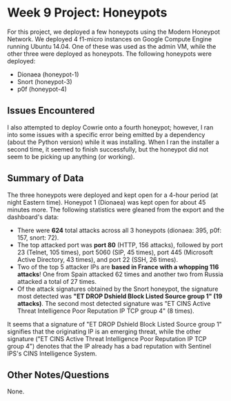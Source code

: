 # Week 9 Project: Honeypots

For this project, we deployed a few honeypots using the Modern Honeypot Network. We deployed 4 f1-micro instances on Google Compute Engine running Ubuntu 14.04. One of these was used as the admin VM, while the other three were deployed as honeypots. The following honeypots were deployed:
* Dionaea (honeypot-1)
* Snort (honeypot-3)
* p0f (honeypot-4)

## Issues Encountered

I also attempted to deploy Cowrie onto a fourth honeypot; however, I ran into some issues with a specific error being emitted by a dependency (about the Python version) while it was installing. When I ran the installer a second time, it seemed to finish successfully, but the honeypot did not seem to be picking up anything (or working).

## Summary of Data

The three honeypots were deployed and kept open for a 4-hour period (at night Eastern time). Honeypot 1 (Dionaea) was kept open for about 45 minutes more. The following statistics were gleaned from the export and the dashboard's data:
* There were **624** total attacks across all 3 honeypots (dionaea: 395, p0f: 157, snort: 72).
* The top attacked port was **port 80** (HTTP, 156 attacks), followed by port 23 (Telnet, 105 times), port 5060 (SIP, 45 times), port 445 (Microsoft Active Directory, 43 times), and port 22 (SSH, 26 times).
* Two of the top 5 attacker IPs are **based in France with a whopping 116 attacks**! One from Spain attacked 62 times and another two from Russia attacked a total of 27 times.
* Of the attack signatures obtained by the Snort honeypot, the signature most detected was **"ET DROP Dshield Block Listed Source group 1" (19 attacks)**. The second most detected signature was "ET CINS Active Threat Intelligence Poor Reputation IP TCP group 4" (8 times).

It seems that a signature of "ET DROP Dshield Block Listed Source group 1" signifies that the originating IP is an emerging threat, while the other signature ("ET CINS Active Threat Intelligence Poor Reputation IP TCP group 4") denotes that the IP already has a bad reputation with Sentinel IPS's CINS Intelligence System.

## Other Notes/Questions

None.
